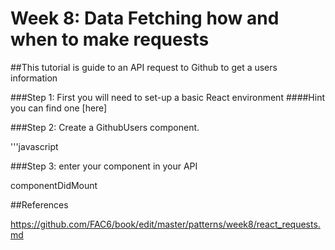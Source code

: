 # Week 8: Data Fetching how and when to make requests

##This tutorial is guide to an API request to Github to get a users information

###Step 1: First you will need to set-up a basic React environment
####Hint  you can find one [here]

###Step 2: Create a GithubUsers component.

'''javascript 


###Step 3: enter your component in your API 



componentDidMount 

##References

https://github.com/FAC6/book/edit/master/patterns/week8/react_requests.md
